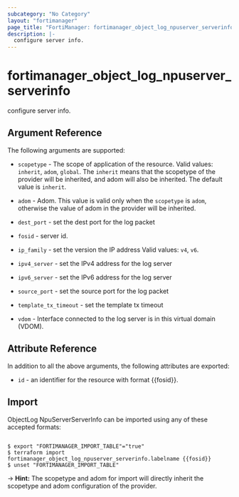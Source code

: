 ```yaml
---
subcategory: "No Category"
layout: "fortimanager"
page_title: "FortiManager: fortimanager_object_log_npuserver_serverinfo"
description: |-
  configure server info.
---
```


# fortimanager_object_log_npuserver_serverinfo
configure server info.

## Argument Reference


The following arguments are supported:

* `scopetype` - The scope of application of the resource. Valid values: `inherit`, `adom`, `global`. The `inherit` means that the scopetype of the provider will be inherited, and adom will also be inherited. The default value is `inherit`.
* `adom` - Adom. This value is valid only when the `scopetype` is `adom`, otherwise the value of adom in the provider will be inherited.

* `dest_port` - set the dest port for the log packet
* `fosid` - server id.
* `ip_family` - set the version the IP address Valid values: `v4`, `v6`.

* `ipv4_server` - set the IPv4 address for the log server
* `ipv6_server` - set the IPv6 address for the log server
* `source_port` - set the source port for the log packet
* `template_tx_timeout` - set the template tx timeout
* `vdom` - Interface connected to the log server is in this virtual domain (VDOM).


## Attribute Reference

In addition to all the above arguments, the following attributes are exported:
* `id` - an identifier for the resource with format {{fosid}}.

## Import

ObjectLog NpuServerServerInfo can be imported using any of these accepted formats:
```

$ export "FORTIMANAGER_IMPORT_TABLE"="true"
$ terraform import fortimanager_object_log_npuserver_serverinfo.labelname {{fosid}}
$ unset "FORTIMANAGER_IMPORT_TABLE"
```
-> **Hint:** The scopetype and adom for import will directly inherit the scopetype and adom configuration of the provider.
